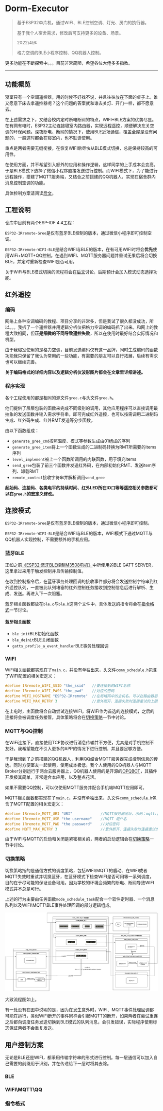 # Dorm-Executor

> 基于ESP32单片机，通过WIFI、BLE控制空调、灯光、房门的执行器。
>
> 基于我个人宿舍需求，修改后可支持更多的设备、场景。
>
> 2022\4\6:
>
> 格力空调的BLE小程序控制、QQ机器人控制。

更多功能在不断探索中。。。目前非常简陋，希望各位大佬多多指教。

---

## 功能概览

寝室只有一个空调遥控器，用的时候不好找不说，并且往往放在下面的桌子上。谁又愿意下床去拿遥控器呢？这个问题的答案就和谁去关灯、开门一样，都不愿意去。

在上述需求之下，又结合校内定时断电断网的特点，WIFI+BLE方案的优势尽显。在有网有电时，ESP32主动连接寝室内路由器，实现远程遥控，顺便解决忘关空调的环保问题。深夜断电、断网的情况下，使用BLE近场通信，覆盖全屋是没有问题的，一般这时都会在寝室内，也不耽误使用。

重点是两者需要无缝衔接，在恢复WIFI后尽快从BLE模式切换，总是保持较高的可用性。

在使用方面，并不希望引入额外的应用和操作逻辑，这样同学的上手成本会变高。于是BLE模式下选择了微信小程序直接发送进行控制。而WIFI模式下，为了能进行远程操作，搭建了MQTT服务端，又结合之前搭建的QQ机器人，实现在宿舍群内消息控制空调的功能。

具体控制方案请阅读[后文](#user-interface)。

## 工程说明

仓库中目前有两个ESP-IDF 4.4工程：

`ESP32-IRremote-Gree`是仅有蓝牙BLE控制的版本，通过微信小程序即可控制空调。

`ESP32-IRremote-WIFI-BLE`是结合WIFI与BLE的版本，在有可用WIFI时将会**优先**使用WiFi+MQTT+QQ控制，在遇到WIFI、MQTT服务器问题并重试无果后将会切换BLE，并定时重新检查WIFI是否可用。

关于WiFi与BLE模式切换的流程将会在[后文](#comm_schedule)讨论，后期预计会加入模式动态选择功能。

## 红外遥控

### 编码

网络上各种空调编码的教程、项目分享的非常多，但是我试了很久都没成功，所以。。。我拆了一个遥控器并用逻辑分析仪把格力空调的编码抓了出来。和网上的教程大致相同，但**正是细微的不同导致遥控失败**，所以在使用时最好结合实际情况和机型。

由于我寝室使用的是格力空调，目前发送编码仅有这一品牌，同时生成编码的函数功能我只保留了我认为常用的一些功能，有需要的朋友可以自行拓展，后续有需求也可以继续完善。

**关于编码格式的详细内容以及逻辑分析仪波形图片都会在文章里详细讲述。**

### 程序实现

各个工程使用的都是相同的源文件`gree.c`与头文件`gree.h`。

他们提供了层层包装的函数来完成不同级别的调用，其他应用程序可以直接调用最抽象的发送函数并输入需求字符串，即可完成红外遥控，也可以按需调用二进制码生成、红外码生成、红外RMT发送等分步函数。

由以下函数组成：

- `generate_gree_cmd`按照温度、模式等参数生成由01组成的序列
- `generate_gree_item`将上一个函数生成的二进制码转换为RMT所需要的items序列
- `level_implement`被上一个函数所调用的内联函数，用于填充items
- `send_gree`包装了前三个函数并发送红外码，在内部初始化RMT、发送item序列、卸载RMT
- `remote_control`接收字符串并解析调用`send_gree`

**起始码、连接码、各类电平的持续时间、红外LED所在IO口等等遥控相关参数都可以在`gree.h`的宏定义修改。**

## 连接模式

`ESP32-IRremote-Gree`是仅有蓝牙BLE控制的版本，通过微信小程序即可控制。

`ESP32-IRremote-WIFI-BLE`是结合WIFI与BLE的版本，WIFI模式下通过MQTT与QQ机器人实现控制，不需要额外的手机应用。

### 蓝牙BLE

正如之前[《ESP32:蓝牙BLE控制M3508电机》](https://www.cnblogs.com/huxiaoan/p/15861624.html)中所使用的BLE GATT SERVER，这里拿过来用于触发控制并且传输控制值。

在收到控制指令后，在蓝牙事务处理回调的接收事件部分将会发送控制字符串到红外遥控队列，一直被此队列堵塞的红外控制任务接收到控制信息后进行解析、生成、发送。再进入下一次阻塞。

蓝牙相关函数都放在`ble.c`与`ble.h`这两个文件中，具体发送的指令将会在[指令格式](#instruction_format)一节讨论。

#### 蓝牙相关函数

- `ble_init`BLE初始化函数
- `ble_deinit`BLE关闭函数
- `gatts_profile_a_event_handler`BLE事务处理回调

### WIFI

WiFi相关函数都实现在了`main.c`，并没有单独出来，头文件`comm_schedule.h`包含了WIFI配置的相关宏定义：

``` c
#define IRremote_WIFI_SSID "the_ssid"	//要连接到的WIFI名称
#define IRremote_WIFI_PASS "the_pwd"	//对应的密码
#define WIFI_HOSTNAME "ESP32-IRremote"	//在局域网中的主机名，可以在路由器后台看到
#define WIFI_MAX_RETRY 3    			//意外断开、连接失败时连接重试的上限次数
```

在上电时，主函数将会自动尝试连接WIFI，将WiFi作为首选的连接模式，之后的连接将会被调度任务接管，具体策略将会在[切换策略](#comm_schedule)一节中讨论。

### MQTT与QQ控制

在WiFi连接下，直接使用TCP协议进行消息传输并不方便，尤其是对手机控制不友好。我希望能在不引入更多的APP的情况下进行控制，并且要足够方便。

于是我想到了之前搭建的QQ机器人，利用QQ结合MQTT服务器完成控制信息的传达。同时方便室友一起使用，使用成本极低。我个人使用的QQ机器人与MQTT Broker分别运行于两台云服务器上，QQ机器人使用的是开源的[OPQBOT](https://github.com/opq-osc)，其插件开发极其简单，非常适合本应用，以及整点花活。

如果不需要QQ控制，可以仅使用MQTT服务并配合手机端MQTT应用即可。

MQTT相关函数都实现在了`main.c`，并没有单独出来，头文件`comm_schedule.h`包含了MQTT配置的相关宏定义：

``` c
#define IRremote_MQTT_URI "URI"             //MQTT服务器地址，示例：mqtt://xxx.xxx.xxx.xxx
#define IRremote_MQTT_USR "the username"    //MQTT 用户名
#define IRremote_MQTT_PWD "the password"    //对应密码
#define MQTT_MAX_RETRY 3                    //意外断开、连接失败时连接重试的上限次数
```

由于WIFI与MQTT的启动和关闭是紧密相关的，两者的启动逻辑会在[切换策略](#comm_schedule)一节中讨论。

### <a name="comm_schedule">切换策略</a>

切换策略指的是通信方式的调度策略，包括WIFI\MQTT的启动、在WIFI或者MQTT失效时重试并切换蓝牙，在蓝牙模式下检查WIFI是否可用等一系列调度，目的在于尽可能的保证设备可用。因为学校的环境会频繁的断电、断网导致WIFI模式并不总是可行。

上述的行为主要由任务函数`mode_schedule_task`配合一个软件定时器、一个消息队列以及WIFI\MQTT\BLE事件处理回调的部分逻辑组成。

![Dorm-Executor-schedule](pic/Dorm-Executor-schedule-16492517522712.png)

大致流程图如上。

有一处没有在图中说明的是，因为在发生意外时，WIFI、MQTT事件处理回调都可能在运行，类似WiFi断开的事件同样会引起MQTT的断开，如果两者在尝试重连之后都向调度任务发送切换到BLE模式的队列消息，会引发错误，实际程序使用标志保证两者不会重复发送。

## <a name="user-interface">用户控制方案</a>

无论是BLE还是WIFI，都采用传输字符串的形式进行控制。每一层通信可以加入自己需要的前缀用于识别，并在传递给下一层时将其去除。

### BLE



### WIFI\MQTT\QQ



### <a name="instruction_format">指令格式</a>



